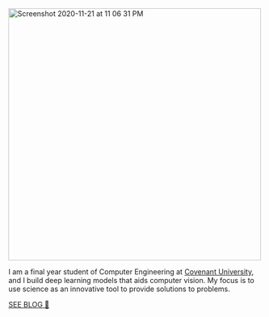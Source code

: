 <img width="500" alt="Screenshot 2020-11-21 at 11 06 31 PM" src="https://user-images.githubusercontent.com/52134849/99889019-b07eb880-2c51-11eb-88ef-18d1f4c76e65.png">


I am a final year student of Computer Engineering at [Covenant University](https://www.covenantuniversity.edu.ng/), and I build deep learning models that aids computer vision. My focus is to use science as an innovative tool to provide solutions to problems.

[SEE BLOG 🚀](http://ai.techdev.fun/)
